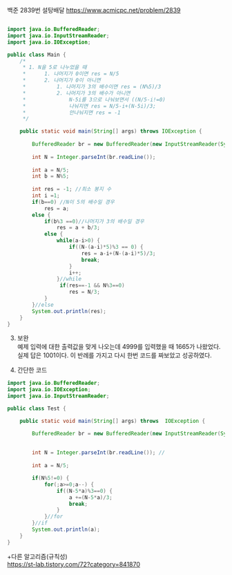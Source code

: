 백준 2839번 설탕배달 
https://www.acmicpc.net/problem/2839

```java

import java.io.BufferedReader;
import java.io.InputStreamReader;
import java.io.IOException;

public class Main {
	/*
	 * 1. N을 5로 나누었을 때
	 * 		1. 나머지가 0이면 res = N/5
	 * 		2. 나머지가 0이 아니면
	 * 			1. 나머지가 3의 배수이면 res = (N%5)/3
	 * 			2. 나머지가 3의 배수가 아니면 
	 * 				N-5i를 3으로 나눠보면서 ((N/5-i!=0)
	 * 				나눠지면 res = N/5-i+(N-5i)/3;
	 * 				안나눠지면 res = -1
	 */

	public static void main(String[] args) throws IOException {
 
		BufferedReader br = new BufferedReader(new InputStreamReader(System.in));
		
		int N = Integer.parseInt(br.readLine()); 
		
		int a = N/5;
		int b = N%5;
		
		int res = -1; //최소 봉지 수 
		int i =1;
		if(b==0) //N이 5의 배수일 경우 
			res = a;
		else {	
			if(b%3 ==0)//나머지가 3의 배수일 경우
				res = a + b/3;
			else {
				while(a-i>0) {			
					if((N-(a-i)*5)%3 == 0) {
						res = a-i+(N-(a-i)*5)/3;
						break;
					}
					i++;
				}//while
				 if(res==-1 && N%3==0)
					res = N/3;
			}
		}//else
		System.out.println(res);	
	}
}
```
3. 보완     
예제 입력에 대한 출력값을 맞게 나오는데 4999를 입력했을 때 1665가 나왔었다.   
실제 답은 1001이다. 이 반례를 가지고 다시 한번 코드를 짜보았고 성공하였다.     

4. 간단한 코드   
```java
import java.io.BufferedReader;
import java.io.IOException;
import java.io.InputStreamReader;

public class Test {

	public static void main(String[] args) throws  IOException {

		BufferedReader br = new BufferedReader(new InputStreamReader(System.in));
		
		
		int N = Integer.parseInt(br.readLine()); //
		
		int a = N/5;

		if(N%5!=0) {
			for(;a>=0;a--) {
				if((N-5*a)%3==0) {
					a +=(N-5*a)/3;
					break;
				}
			}//for
		}//if
		System.out.println(a);
	}
}
```

+다른 알고리즘(규칙성)		
https://st-lab.tistory.com/72?category=841870

